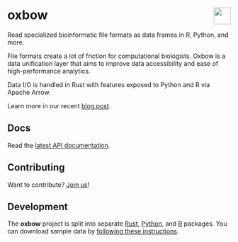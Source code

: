 # oxbow <a href="https://github.com/abdenlab/oxbow"><img align="right" src="./logo.svg" height="38"></img></a>

Read specialized bioinformatic file formats as data frames in R, Python, and more.

File formats create a lot of friction for computational biologists.
Oxbow is a data unification layer that aims to improve data accessibility and
ease of high-performance analytics.

Data I/O is handled in Rust with features exposed to Python and R via Apache Arrow.

Learn more in our recent [blog post](https://open.substack.com/pub/lifeinbytes/p/breaking-out-of-bioinformatic-data-silos?r=jue12&utm_campaign=post&utm_medium=web).

## Docs

Read the [latest API documentation](https://docs.rs/oxbow/latest/oxbow/).

## Contributing

Want to contribute? [Join us](https://oxbow.zulipchat.com)!

## Development

The **oxbow** project is split into separate [Rust](./oxbow), [Python](./py-oxbow), and [R](./r-oxbow) packages.
You can download sample data by [following these instructions](./data/README.md).
